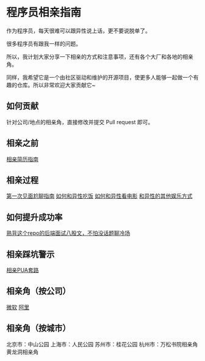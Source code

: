 # 程序员相亲指南

作为程序员，每天很难可以跟异性说上话，更不要说脱单了。

很多程序员有跟我一样的问题。

所以，我计划大家分享一下相亲的方式和注意事项，还有各个大厂和各地的相亲角。

同样，我希望它是一个由社区驱动和维护的开源项目，使更多人能够一起做一个有趣的仓库。所以非常欢迎大家贡献它~

## 如何贡献
针对公司/地点的相亲角，直接修改并提交 Pull request 即可。


## 相亲之前
[相亲简历指南](./tips/相亲简历指南.md)

## 相亲过程
[第一次见面尬聊指南](./tips/第一次见面尬聊指南.md)
[如何和异性吃饭](./tips/如何和异性吃饭.md)
[如何和异性看电影](./tips/如何和异性吃饭.md)
[和异性的其他娱乐方式](./tips/和异性的其他娱乐方式.md)

## 如何提升成功率
[熟背这个repo的后端面试八股文，不怕没话题聊冷场](http://interviewtop.top)


## 相亲踩坑警示
[相亲PUA套路](https://bbs.nga.cn/read.php?tid=26335583&_fu=39469219,2&rand=235)


## 相亲角（按公司）
[微软](./resources/微软.md)
[阿里](./resources/阿里.md)

## 相亲角（按城市）
北京市：中山公园
上海市：人民公园
苏州市：桂花公园
杭州市：万松书院相亲角 黄龙洞相亲角
